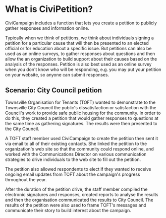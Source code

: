 What is CiviPetition?
===================

CiviCampaign includes a function that lets you create a petition to
publicly gather responses and information online.

Typically when we think of petitions, we think about individuals signing
a petition for a particular cause that will then be presented to an
elected official or for education about a specific issue. But petitions
can also be used as an online surveys, to gather responses about
questions and then allow the an organization to build support about
their causes based on the analysis of the responses. Petition is also
best used as an online survey when you don't know who will be
responding, e.g. you may put your petition on your website, so anyone
can submit responses. 

Scenario: City Council petition
-------------------------------

Townsville Organisation for Tenants (TOFT) wanted to demonstrate to the
Townsville City Council the public's dissatisfaction or satisfaction
with the Council's work to provide safe public housing for the
community. In order to do this, they created a petition that would
gather responses to questions at the same time as gathering signatures.
The results were then presented to the City Council.

A TOFT staff member used CiviCampaign to create the petition then sent
it via email to all of their existing contacts. She linked the petition
to the organization's web site so that the community could respond
online, and worked with the Communications Director on various
communication strategies to drive individuals to the web site to fill
out the petition. 

The petition also allowed respondents to elect if they wanted to receive
ongoing email updates from TOFT about the campaign's progress throughout
the year.

After the duration of the petition drive, the staff member compiled the
electronic signatures and responses, created reports to analyse the
results and then the organisation communicated the results to City
Council. The results of the petition were also used to frame TOFT's
messages and communicate their story to build interest about the
campaign.
